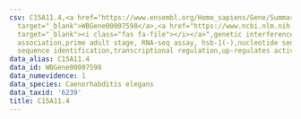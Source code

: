 ```yaml
---
csv: C15A11.4,<a href="https://www.ensembl.org/Homo_sapiens/Gene/Summary?db=core;g=WBGene00007598"
  target="_blank">WBGene00007598</a>,<a href="https://www.ncbi.nlm.nih.gov/pubmed/30894454"
  target="_blank"><i class="fas fa-file"></i></a>",genetic interference,functional
  association,prime adult stage, RNA-seq assay, hsb-1(-),nucleotide sequence identification,nucleotide
  sequence identification,transcriptional regulation,up-regulates activity
data_alias: C15A11.4
data_id: WBGene00007598
data_numevidence: 1
data_species: Caenorhabditis elegans
data_taxid: '6239'
title: C15A11.4
---
```

